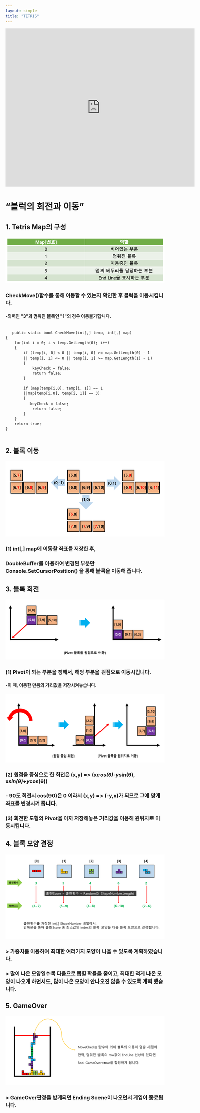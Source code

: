 ```yaml
---
layout: simple
title: "TETRIS"
---  
```


<iframe width="600" height="500" src="https://www.youtube.com/embed/3Ebe93ZsSiY" title="" frameborder="0" allow="accelerometer; autoplay; clipboard-write; encrypted-media; gyroscope; picture-in-picture; web-share" referrerpolicy="strict-origin-when-cross-origin" allowfullscreen></iframe>  

# “블럭의 회전과 이동” #  

## 1. Tetris Map의 구성 ##  

#### ![](MapIndex.PNG) ####  

### CheckMove()함수를 통해 이동할 수 있는지 확인한 후 블럭을 이동시킵니다.
#### -외벽인 "3"과 멈춰진 블록인 "1"의 경우 이동불가합니다.  

```

   public static bool CheckMove(int[,] temp, int[,] map)
{
    for(int i = 0; i < temp.GetLength(0); i++)
    {
        if (temp[i, 0] < 0 || temp[i, 0] >= map.GetLength(0) - 1 
        || temp[i, 1] <= 0 || temp[i, 1] >= map.GetLength(1) - 1)
        {
            keyCheck = false;
            return false;
        }

        if (map[temp[i,0], temp[i, 1]] == 1
        ||map[temp[i,0], temp[i, 1]] == 3)
        {
           keyCheck = false;
            return false;
        }
    }         
    return true;
}
  
  ```



## 2. 블록 이동

#### ![](Move.PNG) ####  

### (1) int[,] map에 이동할 좌표를 저장한 후,
### DoubleBuffer를 이용하여 변경된 부분만 Console.SetCursorPosition() 을 통해 블록을 이동해 줍니다.  

## 3. 블록 회전

#### ![](Rotate(1).PNG) ####  

### (1) Pivot이 되는 부분을 정해서, 해당 부분을 원점으로 이동시킵니다.
#### -이 때, 이동한 만큼의 거리값을 저장시켜놓습니다.  

#### ![](Rotate(2).PNG) ####  

### (2) 원점을 중심으로 한 회전은 (x,y) => (x*cos(θ)-y*sin(θ), x*sin(θ)+y*cos(θ))
### - 90도 회전시 cos(90)은 0 이라서 (x,y) => (-y,x)가 되므로 그에 맞게 좌표를 변경시켜 줍니다.

### (3) 회전한 도형의 Pivot을 아까 저장해놓은 거리값을 이용해 원위치로 이동시킵니다.
   

## 4. 블록 모양 결정
#### ![](Random.PNG) ####  

### > 가중치를 이용하여 최대한 여러가지 모양이 나올 수 있도록 계획하였습니다.
### > 많이 나온 모양일수록 다음으로 뽑힐 확률을 줄이고, 최대한 적게 나온 모양이 나오게 하면서도, 많이 나온 모양이 안나오진 않을 수 있도록 계획 했습니다.
 

 ## 5. GameOver ##
 #### ![](GameOver.PNG) #### 

 ### > GameOver판정을 받게되면 Ending Scene이 나오면서 게임이 종료됩니다.
   

